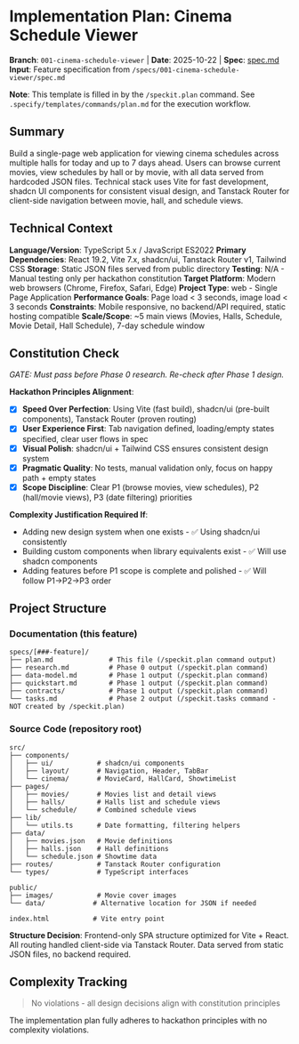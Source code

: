 # Implementation Plan: Cinema Schedule Viewer

**Branch**: `001-cinema-schedule-viewer` | **Date**: 2025-10-22 | **Spec**: [spec.md](spec.md)
**Input**: Feature specification from `/specs/001-cinema-schedule-viewer/spec.md`

**Note**: This template is filled in by the `/speckit.plan` command. See `.specify/templates/commands/plan.md` for the execution workflow.

## Summary

Build a single-page web application for viewing cinema schedules across multiple halls for today and up to 7 days ahead. Users can browse current movies, view schedules by hall or by movie, with all data served from hardcoded JSON files. Technical stack uses Vite for fast development, shadcn UI components for consistent visual design, and Tanstack Router for client-side navigation between movie, hall, and schedule views.

## Technical Context

**Language/Version**: TypeScript 5.x / JavaScript ES2022
**Primary Dependencies**: React 19.2, Vite 7.x, shadcn/ui, Tanstack Router v1, Tailwind CSS
**Storage**: Static JSON files served from public directory
**Testing**: N/A - Manual testing only per hackathon constitution
**Target Platform**: Modern web browsers (Chrome, Firefox, Safari, Edge)
**Project Type**: web - Single Page Application
**Performance Goals**: Page load < 3 seconds, image load < 3 seconds
**Constraints**: Mobile responsive, no backend/API required, static hosting compatible
**Scale/Scope**: ~5 main views (Movies, Halls, Schedule, Movie Detail, Hall Schedule), 7-day schedule window

## Constitution Check

*GATE: Must pass before Phase 0 research. Re-check after Phase 1 design.*

**Hackathon Principles Alignment**:

- [x] **Speed Over Perfection**: Using Vite (fast build), shadcn/ui (pre-built components), Tanstack Router (proven routing)
- [x] **User Experience First**: Tab navigation defined, loading/empty states specified, clear user flows in spec
- [x] **Visual Polish**: shadcn/ui + Tailwind CSS ensures consistent design system
- [x] **Pragmatic Quality**: No tests, manual validation only, focus on happy path + empty states
- [x] **Scope Discipline**: Clear P1 (browse movies, view schedules), P2 (hall/movie views), P3 (date filtering) priorities

**Complexity Justification Required If**:
- Adding new design system when one exists - ✅ Using shadcn/ui consistently
- Building custom components when library equivalents exist - ✅ Will use shadcn components
- Adding features before P1 scope is complete and polished - ✅ Will follow P1→P2→P3 order

## Project Structure

### Documentation (this feature)

```text
specs/[###-feature]/
├── plan.md              # This file (/speckit.plan command output)
├── research.md          # Phase 0 output (/speckit.plan command)
├── data-model.md        # Phase 1 output (/speckit.plan command)
├── quickstart.md        # Phase 1 output (/speckit.plan command)
├── contracts/           # Phase 1 output (/speckit.plan command)
└── tasks.md             # Phase 2 output (/speckit.tasks command - NOT created by /speckit.plan)
```

### Source Code (repository root)

```text
src/
├── components/
│   ├── ui/           # shadcn/ui components
│   ├── layout/       # Navigation, Header, TabBar
│   └── cinema/       # MovieCard, HallCard, ShowtimeList
├── pages/
│   ├── movies/       # Movies list and detail views
│   ├── halls/        # Halls list and schedule views
│   └── schedule/     # Combined schedule views
├── lib/
│   └── utils.ts      # Date formatting, filtering helpers
├── data/
│   ├── movies.json   # Movie definitions
│   ├── halls.json    # Hall definitions
│   └── schedule.json # Showtime data
├── routes/           # Tanstack Router configuration
└── types/            # TypeScript interfaces

public/
├── images/           # Movie cover images
└── data/            # Alternative location for JSON if needed

index.html           # Vite entry point
```

**Structure Decision**: Frontend-only SPA structure optimized for Vite + React. All routing handled client-side via Tanstack Router. Data served from static JSON files, no backend required.

## Complexity Tracking

> No violations - all design decisions align with constitution principles

The implementation plan fully adheres to hackathon principles with no complexity violations.

